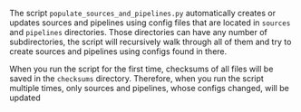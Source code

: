 The script `populate_sources_and_pipelines.py` automatically creates or updates sources and pipelines
using config files that are located in `sources` and `pipelines` directories. Those directories 
can have any number of subdirectories, the script will recursively walk through all of them and try
to create sources and pipelines using configs found in there.

When you run the script for the first time, checksums of all files will be saved in the `checksums` directory.
Therefore, when you run the script multiple times, only sources and pipelines, whose configs changed, will be updated
